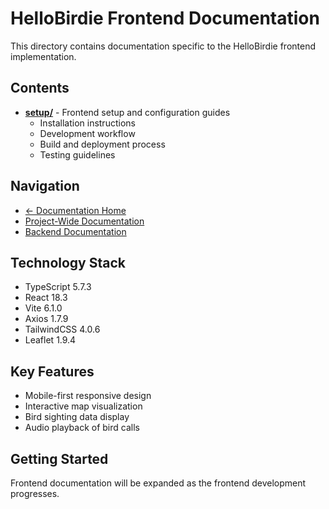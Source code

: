 # HelloBirdie Frontend Documentation

This directory contains documentation specific to the HelloBirdie frontend implementation.

## Contents

- **[setup/](./setup/)** - Frontend setup and configuration guides
  - Installation instructions
  - Development workflow
  - Build and deployment process
  - Testing guidelines

## Navigation

- [← Documentation Home](../README.md)
- [Project-Wide Documentation](../project/README.md)
- [Backend Documentation](../backend/README.md)

## Technology Stack

- TypeScript 5.7.3
- React 18.3
- Vite 6.1.0
- Axios 1.7.9
- TailwindCSS 4.0.6
- Leaflet 1.9.4

## Key Features

- Mobile-first responsive design
- Interactive map visualization
- Bird sighting data display
- Audio playback of bird calls

## Getting Started

Frontend documentation will be expanded as the frontend development progresses.
